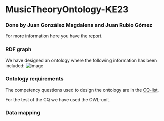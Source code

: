# MusicTheoryOntology-KE23
### Done by Juan González Magdalena and Juan Rubio Gómez

For more information here you have the [report]().

### RDF graph
We have designed an ontology where the following information has been included:
![image](https://github.com/juanglezmag/MusicTheory-KE23/assets/136845142/05f6e79f-373a-476a-98aa-f3a6676f46d2)


### Ontology requirements
The competency questions used to design the ontology are in the [CQ-list](https://github.com/juanglezmag/MusicTheory-KE23/blob/main/test/CQ-list.txt).

For the test of the CQ we have used the OWL-unit.

### Data mapping

